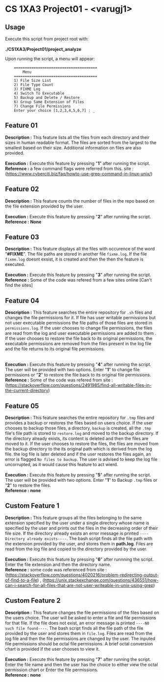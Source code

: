 #  CS 1XA3 Project01 - <**varugj1**>

## Usage
   Execute this script from project root with:<br />  
	**./CS1XA3/Project01/project_analyze**<br />

   Upon running the script, a menu will appear:<br />
```
	======================================
		Menu
	======================================
	1) File Size List
	2) File Type Count
	3) FIXME Log
	4) Switch To Executable
	5) Backup and Delete / Restore
	6) Group Same Extension of Files
	7) Change File Permissions  
	Enter your choice [1,2,3,4,5,6,7] : _  
```

## Feature 01
  **Description :** This feature lists all the files from each directory and their sizes in human readable format.
		 The files are sorted from the largest to the smallest based on their size. Additional information 
		 on files are also provided.<br />
<br />
   **Execution :**   Execute this feature by pressing "**1**" after running the script.<br />
   **Reference :**   a few command flags were referred from this. 
	         site : (https://www.cyberciti.biz/faq/howto-use-grep-command-in-linux-unix/)

## Feature 02
   **Description :** This feature counts the number of files in the repo based on the file extension provided by the user.<br />
<br />
   **Execution :**   Execute this feature by pressing "**2**" after running the script.<br />
   **Reference :**  **None**

## Feature 03
   **Description :** This feature displays all the files with occurence of the word "**#FIXME**". The file paths are stored
		 in another file `fixme.log`. If the file `fixme.log` doesnt exsist, it is created and then the
		 then the feature is executed.<br />
<br />
   **Execution :**   Execute this feature by pressing "**3**" after running the script.<br />
   **Reference :**   Some of the code was refered from a few sites online [Can't find the sites]

## Feature 04
   **Description :** This feature searches the entire repository for `.sh` files and changes the file permissions for it. If file has user writable permissions
		 but not user executable permissions the file paths of those files are stored in `permissions.log`. If the user chooses to change file permissions, 
		 the files are read from the log and user executable permissions are added to them . If the user chooses to restore the file back to its original
		 permissions, the executable permissions are removed from the files present in the log file and the file returns to its original file permissions.<br />  
<br />
   **Execution :** Execute this feature by pressing "**4**" after running the script. The user will be provided with two options. Enter "**1**" to change file permissions
		   or "**2**" to restore the file back to its original file permissions.<br />
   **Reference :** Some of the code was refered from site : (https://stackoverflow.com/questions/2491985/find-all-writable-files-in-the-current-directory)

## Feature 05
   **Description :** This feature searches the entire repository for `.tmp` files and provides a backup or restores the files based on users choice. If the user
		 chooses to backup those files, a directory, `backup` is created, all the `.tmp` file's file path is stored to `restore.log` and moved to the
		 backup directory. If the directory already exists, its content is deleted and then the files are moved to it. If the user chooses to restore the files,
		 the files are moved from the backup directory to the its original path which is derived from the log file. the log file is later deleted and if the
		 user restores the files again, an error is flagged `No files to backup`. The user is advised to keep the log file uncorrupted, as it would cause this
		 feature to act wierd.<br />
<br />
   **Execution :**   Execute this feature by pressing "**5**" after running the script. The user will be provided with two options. Enter "**1**" to Backup `.tmp` files
	         or "**2**" to restore the files.<br />
   **Reference :**   **none**

## Custom Feature 1
   **Description :** This feature groups all the files belonging to the same extension specified by the user under a single directory whose name is specified by the user
		 and prints out the files in the decreasing order of their file size. If the directory already exists an error
		 message is printed `----Directory already exists----`. The bash script finds all the file path with the extension provided by the user,
		 and stores them in **path.log**. Files are read from the log file and copied to the directory provided by the user.<br />
<br />
   **Execution :**   Execute this feature by pressing "**6**" after runnning the script. Enter the file extension and then the directory name.<br />
   **Reference :**   some code was referenced from site : (https://stackoverflow.com/questions/4020216/problem-redirecting-output-of-find-to-a-file) , 
		(https://unix.stackexchange.com/questions/436551/how-can-i-search-for-all-files-that-are-not-user-writeable-in-unix-using-grep)

## Custom Feature 2
   **Description :** This feature changes the file permissions of the files based on the users choice. 
		 The user will be asked to enter a file and file permissions for that file. If the file does not exist, an error message is
		 printed `----N0 such file found----`. The bash script finds all the file path of the file provided by the user and stores them in
		 `file.log`. Files are read from the log file and then the file permissions are changed by the user. The inputed file permissions
		 should be octal file permissions. A brief octal conversion chart is provided if the user chooses to view it.<br />
<br />
   **Execution :**   Execute this feature by pressing "**7**" after running the script. Enter the file name and then the user has the choice to either view the 
		 octal permission chart or Enter the file permissions.<br />
   **Reference :**   **none**
